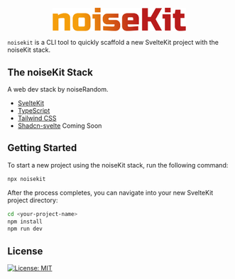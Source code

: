 <p align="center">
<img src="assets/noiseKit.svg" alt="noiseKit" width="300"/>
</p>

`noisekit` is a CLI tool to quickly scaffold a new SvelteKit project with the noiseKit stack.

## The noiseKit Stack

A web dev stack by noiseRandom.

- [SvelteKit](https://svelte.dev/)
- [TypeScript](https://www.typescriptlang.org/)
- [Tailwind CSS](https://tailwindcss.com/)
- [Shadcn-svelte](https://next.shadcn-svelte.com/) Coming Soon

## Getting Started

To start a new project using the noiseKit stack, run the following command:

```bash
npx noisekit
```

After the process completes, you can navigate into your new SvelteKit project directory:

```bash
cd <your-project-name>
npm install
npm run dev
```

## License

[![License: MIT](https://img.shields.io/badge/License-MIT-yellow.svg)](https://opensource.org/licenses/MIT)
